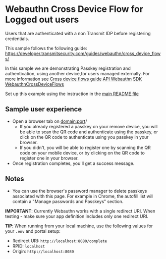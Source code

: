 # Webauthn Cross Device Flow for Logged out users

Users that are authenticated with a non Transmit IDP before registering credentials.

This sample follows the following guide:
https://developer.transmitsecurity.com/guides/webauthn/cross_device_flows/

In this sample we are demonstrating Passkey registration and authentication, using another
device,for users managed externally. For more information see
[Cross device flows guide](https://developer.transmitsecurity.com/guides/webauthn/cross_device_flows/)
[API Webauthn](https://developer.transmitsecurity.com/openapi/user/backend-webauthn/)
[SDK WebauthnCrossDeviceFlows](https://developer.transmitsecurity.com/sdk-ref/platform/interfaces/webauthncrossdeviceflows/)

Set up this example using the instruction in the [main README file](../README.md)

## Sample user experience

- Open a browser tab on <domain:port>/
  - If you already registered a passkey on your remove device, you will be able to scan the QR code
    and authenticate using the passkey, or click on the QR code to authenticate using you passkey in
    your browser.
  - If you didn't, you will be able to register one by scanning the QR code on your mobile device,
    or by clicking on the QR code to register one in your browser.
- Once registration completes, you'll get a success message.

## Notes

- You can use the browser's password manager to delete passkeys associated with this page. For
  example in Chrome, the autofill list will contain a "Manage passwords and Passkeys" section.

**IMPORTANT**: Currently Webauthn works with a single redirect URI. When testing - make sure your
app definition includes only one redirect URI.

**TIP**: When running from your local machine, use the following values for your `.env` and portal
setup:

- Redirect URI: `http://localhost:8080/complete`
- RPID: `localhost`
- Origin: `http://localhost:8080`
